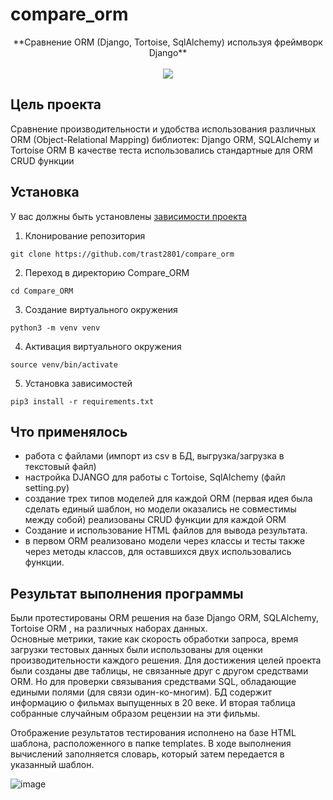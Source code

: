 # compare_orm
<p align="center">
**Сравнение ORM (Django, Tortoise, SqlAlchemy)  используя фреймворк Django**
  <br><br>
  <img src="https://i.ytimg.com/vi/2z58SHwQI6Y/maxresdefault.jpg">
</p>

## Цель проекта 
  Сравнение производительности и удобства использования различных ORM (Object-Relational Mapping) библиотек: Django ORM, SQLAlchemy и Tortoise ORM
  В качестве теста использовались стандартные для ORM CRUD функции

## Установка 

У вас должны быть установлены [зависимости проекта](https://github.com/trast2801/compare_orm/blob/master/Compare_Orm/requirements.txt)

1. Клонирование репозитория 

```git clone https://github.com/trast2801/compare_orm```

2. Переход в директорию Compare_ORM

```cd Compare_ORM```

3. Создание виртуального окружения

```python3 -m venv venv```

4. Активация виртуального окружения

```source venv/bin/activate```

5. Установка зависимостей

```pip3 install -r requirements.txt```

## Что применялось
<ul>
  <li>работа с файлами (импорт из csv в БД,  выгрузка/загрузка в текстовый файл)</li>
  <li>настройка   DJANGO для работы с Tortoise, SqlAlchemy (файл setting.py)</li>
  <li>создание трех типов моделей для каждой ORM (первая идея была сделать единый шаблон, но модели оказались не совместимы между собой)
  реализованы CRUD функции для каждой ORM</li>
  <li>Создание и использование HTML файлов для вывода результата. </li>
  <li>в первом ORM реализовано модели через классы и тесты также через методы классов, для оставшихся двух использовались функции.</li> 
</ul>

## Результат выполнения программы
  Были протестированы ОRM решения на базе Django ORM, SQLAlchemy,  Tortoise ORM , на различных наборах данных.  
Основные метрики, такие как скорость обработки запроса, время загрузки тестовых данных  были использованы для оценки производительности каждого решения. Для достижения целей проекта были созданы две таблицы, не связанные друг с другом средствами ORM. Но для проверки связывания средствами SQL, обладающие едиными полями (для связи один-ко-многим). БД содержит информацию о фильмах выпущенных в 20 веке. И вторая таблица собранные случайным образом рецензии на эти фильмы.

  Отображение результатов тестирования исполнено на базе HTML шаблона, расположенного в папке templates. В ходе выполнения вычислений заполняется словарь, который затем передается в указанный шаблон. 

![image](https://github.com/user-attachments/assets/fbd1b1b6-142c-4a0c-a200-2ac4221efc83)
  


